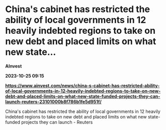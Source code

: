 # China's cabinet has restricted the ability of local governments in 12 heavily indebted regions to take on new debt and placed limits on what new state...
**AInvest**

**2023-10-25 09:15**

**https://www.ainvest.com/news/china-s-cabinet-has-restricted-ability-of-local-governments-in-12-heavily-indebted-regions-to-take-on-new-debt-and-placed-limits-on-what-new-state-funded-projects-they-can-launch-reuters-23101000b8f786b1fe5d951f/**

China's cabinet has restricted the ability of local governments in 12 heavily indebted regions to take on new debt and placed limits on what new state-funded projects they can launch - Reuters